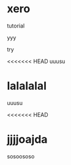 # xero
tutorial

yyy

try

<<<<<<< HEAD
uuusu

lalalalal
=======
uuusu

<<<<<<< HEAD

jjjjoajda
=======
sosoososo